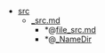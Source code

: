 - <a href = "E:\Node_projects\Node_Way\NBase\_Md\_Index\__Closer\_WEB_API\WHATWG\_Streams\Part_I\src\cat.src\dir.src.md">src</a>
    - <a href = "E:\Node_projects\Node_Way\NBase\_Md\_Index\__Closer\_WEB_API\WHATWG\_Streams\Part_I\src\_src.md">_src.md</a>
        - *@[file_src.md](file_src.md)
        - *@[_NameDir](NameDir/_NameDir.md)
